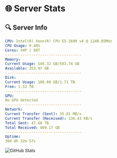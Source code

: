 # 🌐 Server Stats
## 🔍 Server Info
```yaml
CPU: Intel(R) Xeon(R) CPU E5-2699 v4 @ 1240.85MHz
CPU Usage: 0.40%
Cores: 44P | 88T
-----------------------------------
Memory:
Current Usage: 146.32 GB/503.74 GB
Available: 353.97 GB
-----------------------------------
Disk:
Current Usage: 108.60 GB/1.71 TB
Free: 1.52 TB
-----------------------------------
GPU:
No GPU detected
-----------------------------------
Network:
Current Transfer (Sent): 35.81 MB/s
Current Transfer (Received): 136.43 KB/s
Total Sent: 47.68 TB
Total Received: 469.17 GB
-----------------------------------
Uptime:
30d 0h 32m 57s
```
![GitHub Stats](https://img.shields.io/badge/Updated-2025-04-06_21:55:46-blue)